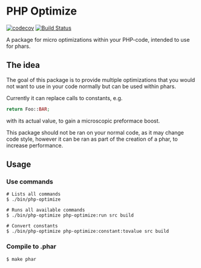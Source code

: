 # PHP Optimize

[![codecov](https://codecov.io/gh/BackEndTea/PHP-Optimize/branch/master/graph/badge.svg)](https://codecov.io/gh/BackEndTea/PHP-Optimize)
[![Build Status](https://travis-ci.org/BackEndTea/PHP-Optimize.svg?branch=master)](https://travis-ci.org/BackEndTea/PHP-Optimize)

A package for micro optimizations within your PHP-code, intended to use for phars.

## The idea

The goal of this package is to provide multiple optimizations that you would not want to use in your code normally
but can be used within phars.

Currently it can replace calls to constants, e.g.
```php
return Foo::BAR; 
```

with its actual value, to gain a microscopic preformace boost.

This package should not be ran on your normal code, as it may change code style, however it can be ran as part of
the creation of a phar, to increase performance.

## Usage

### Use commands

```shell
# Lists all commands
$ ./bin/php-optimize

# Runs all available commands
$ ./bin/php-optimize php-optimize:run src build

# Convert constants
$ ./bin/php-optimize php-optimize:constant:tovalue src build
```

### Compile to .phar

```shell
$ make phar 
```
